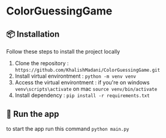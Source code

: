 # ColorGuessingGame

## 📦 Installation

Follow these steps to install the project locally
1. Clone the repository : ```https://github.com/KhalishMadani/ColorGuessingGame.git```
2. Install virtual environtment : ```python -m venv venv```
3. Access the virtual environtment : 
    if you're on windows
    ```venv\scripts\activate```
    on mac
    ```source venv/bin/activate```
4. Install dependency : ```pip install -r requirements.txt```

## 🚀 Run the app
to start the app run this command ```python main.py```